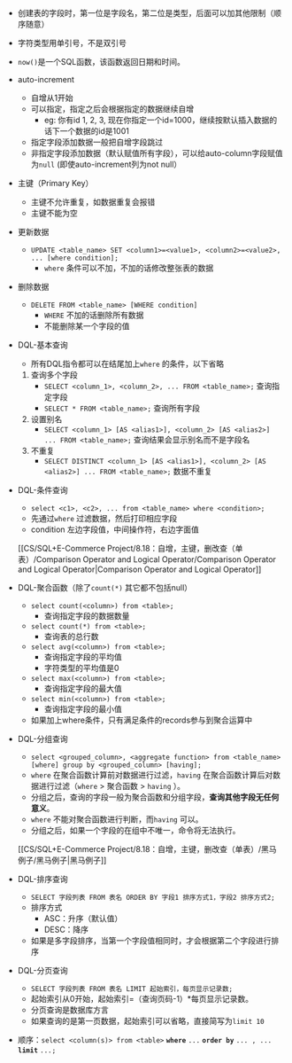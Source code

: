 - 创建表的字段时，第一位是字段名，第二位是类型，后面可以加其他限制（顺序随意）
- 字符类型用单引号，不是双引号
- `now()`是一个SQL函数，该函数返回日期和时间。
- auto-increment
    - 自增从1开始
    - 可以指定，指定之后会根据指定的数据继续自增
        - eg: 你有id 1, 2, 3, 现在你指定一个id=1000，继续按默认插入数据的话下一个数据的id是1001
    - 指定字段添加数据一般把自增字段跳过
    - 非指定字段添加数据（默认赋值所有字段），可以给auto-column字段赋值为`null` (即使auto-increment列为not null）
- 主键（Primary Key）
    - 主键不允许重复，如数据重复会报错
    - 主键不能为空
- 更新数据
    - `UPDATE <table_name> SET <column1>=<value1>, <column2>=<value2>, ... [where condition];`
        - `where` 条件可以不加，不加的话修改整张表的数据
- 删除数据
    - `DELETE FROM <table_name> [WHERE condition]`
        - `WHERE` 不加的话删除所有数据
        - 不能删除某一个字段的值
- DQL-基本查询
    
    - 所有DQL指令都可以在结尾加上`where` 的条件，以下省略
    
    1. 查询多个字段
        - `SELECT <column_1>, <column_2>, ... FROM <table_name>;` 查询指定字段
        - `SELECT * FROM <table_name>;` 查询所有字段
    2. 设置别名
        - `SELECT <column_1> [AS <alias1>], <column_2> [AS <alias2>] ... FROM <table_name>;` 查询结果会显示别名而不是字段名
    3. 不重复
        - `SELECT DISTINCT <column_1> [AS <alias1>], <column_2> [AS <alias2>] ... FROM <table_name>;` 数据不重复
- DQL-条件查询
    
    - `select <c1>, <c2>, ... from <table_name> where <condition>;`
    - 先通过`where` 过滤数据，然后打印相应字段
    - condition 左边字段值，中间操作符，右边字面值
    
    [[CS/SQL+E-Commerce Project/8.18：自增，主键，删改查（单表）/Comparison Operator and Logical Operator/Comparison Operator and Logical Operator|Comparison Operator and Logical Operator]]
    
- DQL-聚合函数（除了`count(*)` 其它都不包括null）
    - `select count(<column>) from <table>;`
        - 查询指定字段的数据数量
    - `select count(*) from <table>;`
        - 查询表的总行数
    - `select avg(<column>) from <table>;`
        - 查询指定字段的平均值
        - 字符类型的平均值是0
    - `select max(<column>) from <table>;`
        - 查询指定字段的最大值
    - `select min(<column>) from <table>;`
        - 查询指定字段的最小值
    - 如果加上where条件，只有满足条件的records参与到聚合运算中
- DQL-分组查询
    
    - `select <grouped_column>, <aggregate function> from <table_name> [where] group by <grouped_column> [having];`
    - `where` 在聚合函数计算前对数据进行过滤，`having` 在聚合函数计算后对数据进行过滤（`where` > 聚合函数 > `having` ）。
    - 分组之后，查询的字段一般为聚合函数和分组字段，**查询其他字段无任何意义**。
    - `where` 不能对聚合函数进行判断，而`having` 可以。
    - 分组之后，如果一个字段的在组中不唯一，命令将无法执行。
    
    [[CS/SQL+E-Commerce Project/8.18：自增，主键，删改查（单表）/黑马例子/黑马例子|黑马例子]]
    
- DQL-排序查询
    - `SELECT 字段列表 FROM 表名 ORDER BY 字段1 排序方式1，字段2 排序方式2;`
    - 排序方式
        - ASC：升序（默认值）
        - DESC：降序
    - 如果是多字段排序，当第一个字段值相同时，才会根据第二个字段进行排序
- DQL-分页查询
    - `SELECT 字段列表 FROM 表名 LIMIT 起始索引，每页显示记录数;`
    - 起始索引从0开始，起始索引=（查询页码-1）*每页显示记录数。
    - 分页查询是数据库方言
    - 如果查询的是第一页数据，起始索引可以省略，直接简写为`limit 10`
- 顺序：`select <column(s)> from <table>` **`where`** `...` **`order by`** `... , ...` **`limit`** `...;`